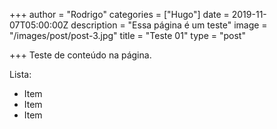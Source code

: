 +++
author = "Rodrigo"
categories = ["Hugo"]
date = 2019-11-07T05:00:00Z
description = "Essa página é um teste"
image = "/images/post/post-3.jpg"
title = "Teste 01"
type = "post"

+++
Teste de conteúdo na página.

Lista:

* Item
* Item
* Item